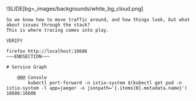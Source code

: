 !SLIDE[bg=_images/backgrounds/white_bg_cloud.png]

~~~SECTION:notes~~~
So we know how to move traffic around, and how things look, but what about issues through the stack?
This is where tracing comes into play.

VERIFY

firefox http://localhost:16686
~~~ENDSECTION~~~

# Service Graph

    @@@ Console
        kubectl port-forward -n istio-system $(kubectl get pod -n istio-system -l app=jaeger -o jsonpath='{.items[0].metadata.name}') 16686:16686

